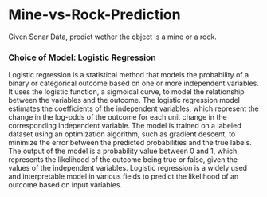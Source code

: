 # Mine-vs-Rock-Prediction
Given Sonar Data, predict wether the object is a mine or a rock.

### Choice of Model: Logistic Regression

Logistic regression is a statistical method that models the probability of a binary or categorical outcome based on one or more independent variables. It uses the logistic function, a sigmoidal curve, to model the relationship between the variables and the outcome. The logistic regression model estimates the coefficients of the independent variables, which represent the change in the log-odds of the outcome for each unit change in the corresponding independent variable. The model is trained on a labeled dataset using an optimization algorithm, such as gradient descent, to minimize the error between the predicted probabilities and the true labels. The output of the model is a probability value between 0 and 1, which represents the likelihood of the outcome being true or false, given the values of the independent variables. Logistic regression is a widely used and interpretable model in various fields to predict the likelihood of an outcome based on input variables.
